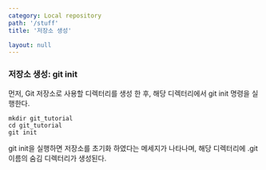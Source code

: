 ```yaml
---
category: Local repository
path: '/stuff'
title: '저장소 생성'

layout: null
---
```


### 저장소 생성: git init

먼저, Git 저장소로 사용할 디렉터리를 생성 한 후, 해당 디렉터리에서 git init 명령을 실행한다.

`mkdir git_tutorial`  
`cd git_tutorial`  
`git init`  

git init을 실행하면 저장소를 초기화 하였다는 메세지가 나타나며, 해당 디렉터리에 .git 이름의 숨김 디렉터리가 생성된다.
<br>





